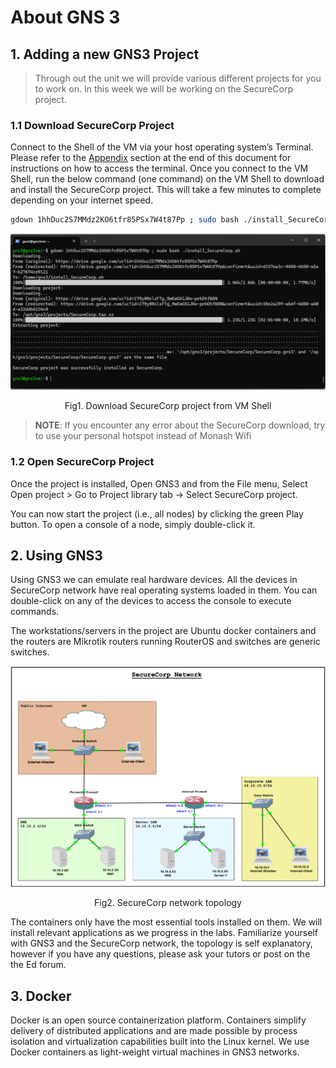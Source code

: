 # About GNS 3

## 1. Adding a new GNS3 Project
> Through out the unit we will provide various different projects for you to work on. In this week we will be working on the SecureCorp project.

### 1.1 Download SecureCorp Project

Connect to the Shell of the VM via your host operating system’s Terminal. Please refer to the [Appendix](./appendix.md#accessing-gns3-vm-shell) section at the end of this document for instructions on how to access the terminal. Once you connect to the VM Shell, run the below command (one command) on the VM Shell to download and install the SecureCorp project. This will take a few minutes to complete depending on your internet speed. 
```bash
gdown 1hhDuc2S7MMdz2KO6tfr85PSx7W4t87Pp ; sudo bash ./install_SecureCorp.sh
```
<p align="center">
    <img src="../../assets/a1/a1-fig-1.png" alt="Download SecureCorp project from VM Shell" />
</p>
<p align="center">
    Fig1. Download SecureCorp project from VM Shell
</p>


> **NOTE**: If you encounter any error about the SecureCorp download, try to use your personal hotspot instead of Monash Wifi

### 1.2 Open SecureCorp Project
Once the project is installed, Open GNS3 and from the File menu, Select Open project > Go to Project library tab -> Select SecureCorp project. 

You can now start the project (i.e., all nodes) by clicking the green Play button. To open a console of a node, simply double-click it.

## 2. Using GNS3

Using GNS3 we can emulate real hardware devices. All the devices in SecureCorp network have real operating systems loaded in them. You can double-click on any of the devices to access the console to execute commands.

The workstations/servers in the project are Ubuntu docker containers and the routers are Mikrotik routers running RouterOS and switches are generic switches.

<p align="center">
    <img src="../../assets/a1/a1-fig-2.png" alt="SecureCorp network topology" />
</p>
<p align="center">
    Fig2. SecureCorp network topology
</p>

The containers only have the most essential tools installed on them. We will install relevant applications as we progress in the labs. Familiarize yourself with GNS3 and the SecureCorp network, the topology is self explanatory, however if you have any questions, please ask your tutors or post on the the Ed forum.

## 3. Docker

Docker is an open source containerization platform. Containers simplify delivery of distributed applications and are made possible by process isolation and virtualization capabilities built into the Linux kernel. We use Docker containers as light-weight virtual machines in GNS3 networks.